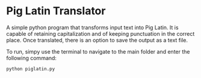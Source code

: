 # Pig Latin Translator

A simple python program that transforms input text into Pig Latin. It is capable of retaining capitalization and of keeping punctuation in the correct place. Once translated, there is an option to save the output as a text file.

To run, simpy use the terminal to navigate to the main folder and enter the following command:

~~~bash
python piglatin.py
~~~
